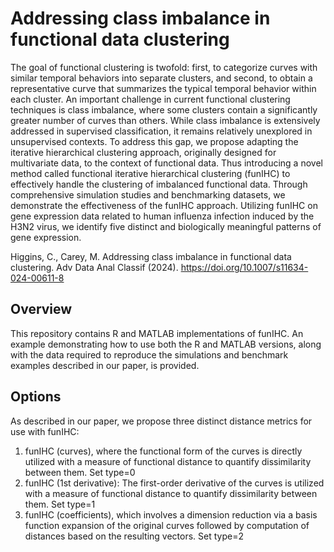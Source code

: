 # Addressing class imbalance in functional data clustering
The goal of functional clustering is twofold: first, to categorize curves with similar temporal behaviors into separate clusters, and second, to obtain a representative curve that summarizes the typical temporal behavior within each cluster. An important challenge in current functional clustering techniques is class imbalance, where some clusters contain a significantly greater number of curves than others. While class imbalance is extensively addressed in supervised classification, it remains relatively unexplored in unsupervised contexts. To address this gap, we propose adapting the iterative hierarchical clustering approach, originally designed for multivariate data, to the context of functional data. Thus introducing a novel method called functional iterative hierarchical clustering (funIHC) to effectively handle the clustering of imbalanced functional data. Through comprehensive simulation studies and benchmarking datasets, we demonstrate the effectiveness of the funIHC approach. Utilizing funIHC on gene expression data related to human influenza infection induced by the H3N2 virus, we identify five distinct and biologically meaningful patterns of gene expression. 

Higgins, C., Carey, M. Addressing class imbalance in functional data clustering. Adv Data Anal Classif (2024). https://doi.org/10.1007/s11634-024-00611-8


## Overview
This repository contains R and MATLAB implementations of funIHC.
An example demonstrating how to use both the R and MATLAB versions, along with the data required to reproduce the simulations and benchmark examples described in our paper, is provided.


## Options
As described in our paper, we propose three distinct distance metrics for use with
funIHC:
1. funIHC (curves), where the functional form of the curves is directly utilized with
a measure of functional distance to quantify dissimilarity between them. Set type=0
2. funIHC (1st derivative): The first-order derivative of the curves is utilized with
a measure of functional distance to quantify dissimilarity between them. Set type=1
3. funIHC (coefficients), which involves a dimension reduction via a basis function
expansion of the original curves followed by computation of distances based on
the resulting vectors. Set type=2
